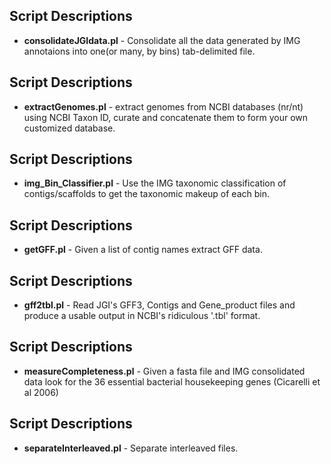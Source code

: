 ## Script Descriptions
* **consolidateJGIdata.pl**	-	Consolidate all the data generated by IMG annotaions into one(or many, by bins) tab-delimited file.
## Script Descriptions
* **extractGenomes.pl**	-	extract genomes from NCBI databases (nr/nt) using NCBI Taxon ID, curate and concatenate them to form your own customized database.
## Script Descriptions
* **img\_Bin\_Classifier.pl**	-	Use the IMG taxonomic classification of contigs/scaffolds to get the taxonomic makeup of each bin.
## Script Descriptions
* **getGFF.pl**	-	Given a list of contig names extract GFF data.
## Script Descriptions
* **gff2tbl.pl**	-	Read JGI's GFF3, Contigs and Gene_product files and produce a usable output in NCBI's ridiculous '.tbl' format.
## Script Descriptions
* **measureCompleteness.pl**	-	Given a fasta file and IMG consolidated data look for the 36 essential bacterial housekeeping genes (Cicarelli et al 2006)
## Script Descriptions
* **separateInterleaved.pl**	-       Separate interleaved files.

